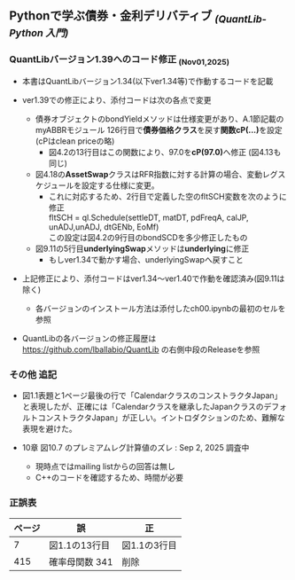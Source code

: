 ## Pythonで学ぶ債券・金利デリバティブ <sub>*(QuantLib-Python 入門)*</sub>

### QuantLibバージョン1.39へのコード修正 <sub>(Nov01,2025)</sub>

- 本書はQuantLibバージョン1.34(以下ver1.34等)で作動するコードを記載
- ver1.39での修正により、添付コードは次の各点で変更

  - 債券オブジェクトのbondYieldメソッドは仕様変更があり、A.1節記載のmyABBRモジュール 126行目で**債券価格クラス**を戻す<b>関数cP(...)</b>を設定(cPはclean priceの略)
    - 図4.2の13行目はこの関数により、97.0を<b>cP(97.0)</b>へ修正 (図4.13も同じ)
  - 図4.18の**AssetSwap**クラスはRFR指数に対する計算の場合、変動レグスケジュールを設定する仕様に変更。
    - これに対応するため、2行目で定義した空のfltSCH変数を次のように修正  
      fltSCH = ql.Schedule(settleDT, matDT, pdFreqA, calJP, unADJ,unADJ, dtGENb, EoMf)  
      この設定は図4.2の9行目のbondSCDを多少修正したもの
  - 図9.11の5行目**underlyingSwap**メソッドは**underlying**に修正
    - もしver1.34で動かす場合、underlyingSwapへ戻すこと
- 上記修正により、添付コードはver1.34～ver1.40で作動を確認済み(図9.11は除く)
  - 各バージョンのインストール方法は添付したch00.ipynbの最初のセルを参照
- QuantLibの各バージョンの修正履歴は https://github.com/lballabio/QuantLib の右側中段のReleaseを参照


### その他 追記

- 図1.1表題と1ページ最後の行で「CalendarクラスのコンストラクタJapan」と表現したが、正確には「Calendarクラスを継承したJapanクラスのデフォルトコンストラクタJapan」が正しい。イントロダクションのため、難解な表現を避けた。

- 10章 図10.7 のプレミアムレグ計算値のズレ  : Sep 2, 2025 調査中
  - 現時点ではmailing listからの回答は無し
  - C++のコードを確認するため、時間が必要

### 正誤表  


| ページ | 誤 | 正 |
|--------|----|----|
| 7 | 図1.1の13行目 | 図1.1の3行目 |
| 415 | 確率母関数 341 | 削除 |

